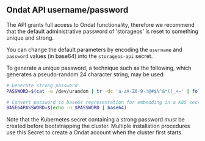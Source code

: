 ## Ondat API username/password

The API grants full access to Ondat functionality, therefore we recommend
that the default administrative password of 'storageos' is reset to something
unique and strong.

You can change the default parameters by encoding the `username` and
`password` values (in base64) into the `storageos-api` secret.

To generate a unique password, a technique such as the following, which
generates a pseudo-random 24 character string, may be used:

```bash
# Generate strong password
PASSWORD=$(cat -e /dev/urandom | tr -dc 'a-zA-Z0-9-!@#$%^&*()_+~' | fold -w 24 | head -n 1)

# Convert password to base64 representation for embedding in a K8S secret
BASE64PASSWORD=$(echo -n $PASSWORD | base64)
```

Note that the Kubernetes secret containing a strong password *must* be created
before bootstrapping the cluster. Multiple installation procedures use this
Secret to create a Ondat account when the cluster first starts.

